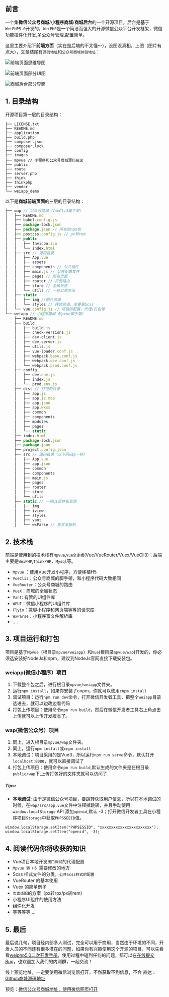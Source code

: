 ## 前言

一个集**微信公众号商城**/**小程序商城**/**商城后台**的一个开源项目，后台是基于`WeiPHP5.0`开发的，`WeiPHP`是一个简洁而强大的开源微信公众平台开发框架，微信功能插件化开发,多公众号管理,配置简单。

这里主要介绍下**前端方面**（实在是后端的不太懂～），没图没真相，上图（图片有点大），文章结尾有`源码地址`和`公众号商城体验地址`：

![前端页面思维导图](https://user-gold-cdn.xitu.io/2018/11/30/16761e6c27ba41d5?w=1417&h=861&f=png&s=153482)

![前端页面部分UI图](https://user-gold-cdn.xitu.io/2018/11/30/1676342f099eba7e?w=5000&h=3000&f=jpeg&s=704611)

![商城后台部分界面](https://user-gold-cdn.xitu.io/2018/11/30/16764ba36f8437cc?w=1425&h=662&f=png&s=408701)
## 1. 目录结构

开源项目第一层的目录结构：
```
├── LICENSE.txt
├── README.md
├── application
├── build.php
├── composer.json
├── composer.lock
├── config
├── images
├── mpvue // 小程序和公众号商城源码在这
├── public
├── route
├── server.php
├── think
├── thinkphp
├── vendor
└── weiapp_demo
```

以下是**商城前端页面**的三层的目录结构：
``` js
├── wap // 公众号商城（VueCli3脚手架）
│   ├── README.md
│   ├── babel.config.js
│   ├── package-lock.json
│   ├── package.json // 所有的npm包
│   ├── postcss.config.js // px转rem
│   ├── public
│   │   ├── favicon.ico
│   │   └── index.html 
│   ├── src // 源码目录
│   │   ├── App.vue
│   │   ├── assets
│   │   ├── components // 公共组件
│   │   ├── main.js // 公共配置文件
│   │   ├── pages // 所有页面
│   │   ├── router // 页面路由
│   │   ├── store // 全局状态
│   │   └── utils // 一些公用方法
│   ├── static
│   │   ├── img //图片资源
│   │   └── styles // 样式资源，主要是Scss
│   └── vue.config.js // 项目的配置，代理/打包等
└── weiapp // 小程序商城（Mpvue脚手架）
    ├── README.md
    ├── build
    │   ├── build.js
    │   ├── check-versions.js
    │   ├── dev-client.js
    │   ├── dev-server.js
    │   ├── utils.js
    │   ├── vue-loader.conf.js
    │   ├── webpack.base.conf.js
    │   ├── webpack.dev.conf.js
    │   └── webpack.prod.conf.js
    ├── config
    │   ├── dev.env.js
    │   ├── index.js
    │   └── prod.env.js
    ├── dist // 打包的目录
    │   ├── app.js
    │   ├── app.js.map
    │   ├── app.json
    │   ├── app.wxss
    │   ├── common
    │   ├── components
    │   ├── modules
    │   ├── pages
    │   └── static
    ├── index.html
    ├── package-lock.json
    ├── package.json
    ├── project.config.json
    ├── src // 源码目录（以下同wap一样）
    │   ├── App.vue
    │   ├── app.json
    │   ├── common
    │   ├── components
    │   ├── main.js
    │   ├── pages
    │   ├── router
    │   ├── store
    │   └── utils
    ├── static // 一些UI组件和资源
    │   ├── img
    │   ├── iview
    │   ├── styles
    │   ├── vant
    │   └── wxParse // 富文本解析


```
## 2. 技术栈
前端是使用到的技术栈有`Mpvue`,`Vue全家桶`(Vue/VueRouter/Vuex/VueCli3)；后端主要是`WeiPHP`,`ThinkPHP`，`Mysql`等。

- `Mpvue` ：使用Vue开发小程序，方便移植H5
- `VueCli3`：公众号商城的脚手架，和小程序代码大致相同
- `VueRouter`：公众号商城的路由
- `VueX`：商城的全局状态
- `Vant`: 有赞的UI组件库
- `WEUI`：微信小程序的UI组件库
- `Flyio`：兼容小程序和网页端等等的请求库
- `WxParse`：小程序富文件解析库
- ....


## 3. 项目运行和打包
项目是基于`Mpvue`（根目录`mpvue/weiapp`）和`Vue`(根目录`mpvue/wap`)开发的，你必须选安装好NodeJs和npm，建议到NodeJs官网直接下载安装包。


### weiapp(微信小程序）项目
1. 下载整个包之后，进行根目录`mpvue/weiapp`文件夹。
2. 运行`npm install`，如果你安装了cnpm，你就可以使用`cnpm install`
3. 调试项目：运行`npm run dev`命令，打开微信开发者工具，把整个`weiapp`目录选进去，就可以边改边看代码
4. 打包上传项目：使用命令`npm run build`，然后在微信开发者工具右上角点击上传就可以上传开发版本了。

### wap(微信公众号）项目
1. 同上，进入根目录`mpvue/wap`文件夹。
2. 同上，运行`npm install`或`cnpm install`
3. 本地调试：项目采用的是Vue3，所以运行`npm run serve`命令，默认打开`localhost:8080`，就可以直接调试了
4. 打包上传项目：使用命令`npm run build`,默认生成的文件夹是在根目录`public/wap`下,上传打包好的文件夹就可以访问了

##### Tips:
- **本地调试:** 由于是微信公众号项目，要跳转获取用户信息，所以在本地调试的时候，在`wap/src/app.vue`文件中注释掉跳转，并且手动使用`window.localStorage` API 添加`openid`,默认 -3；打开微信开发者工具在小程序项目`Storage`中获取`PHPSSEEID`值。

```
window.localStorage.setItem("PHPSESSID", "xxxxxxxxxxxxxxxxxxxxxxx");
window.localStorage.setItem("openid", -3);
```


## 4. 阅读代码你将收获的知识
- Vue项目本地开发`接口调试`的代理配置
- `Mpvue 转 H5 `需要修改的地方
- Scss 样式文件的分类，`公共Scss样式的配置`
- VueRouter 的基本使用
- Vuex 的简单例子
- `页面适配`的方案（px转rpx/px转rem)
- 小程序UI组件的使用方法
- 组件化开发
- 等等等等....


## 5. 最后
最后说几句，项目经内部多人测试，完全可以用于商用，当然由于环境的不同，开发人员的不同还有很多潜在的问题，如果你有兴趣使用这个开源的项目，可以先看看[weiphp5.0二次开发手册](https://www.kancloud.cn/fanxing/weiphp5)，使用过程中碰到任何的问题，都可以在[在线提交Bug](https://bug.weiphp.cn/index.php?s=/w10/Bug/Wap/invite/project_id/88)，也欢迎加入我们的内测群，一起交流！

线上预览地址，一定要使用微信浏览器打开，不然获取不到信息，不会 
直达：[Github商城源码地址](https://github.com/geekape/applet-h5-shop)

预览：[微信公众号商城地址，使用微信网页打开](https://github.com/geekape/applet-h5-shop)
